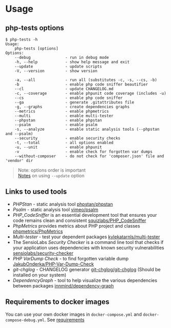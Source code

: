 # Usage

## php-tests options

```text
$ php-tests -h
Usage:
    php-tests [options]
Options:
    --debug               - run in debug mode
    -h, --help            - show help message and exit
    --update              - update scripts
    -V, --version         - show version

    -a, --all             - run all (substitutes -c, -s, --cs, -b)
    -b                    - enable php code sniffer beautifier
    --cl                  - update CHANGELOG.md
    -c, --coverage        - enable phpunit code coverage (includes -u)
    --cs                  - enable php code sniffer
    --ga                  - generate .gitattributes file
    -g, --graphs          - create dependencies graphs
    --metrics             - enable phpmetrics
    --multi               - enable multi-tester
    --phpstan             - enable phpstan
    --psalm               - enable psalm
    -s, --analyze         - enable static analysis tools (--phpstan and --psalm)
    --security            - enable security checks
    -t, --total           - all options enabled
    -u, --unit            - enable phpunit
    -v                    - enable check for forgotten var dumps
    --without-composer    - do not check for 'composer.json' file and 'vendor' dir
```

> Note: options order is important \
> [Notes](.docs/update_option.md) on using `--update` option

## Links to used tools

- *PHPStan* - static analysis tool [phpstan/phpstan](https://github.com/phpstan/phpstan)
- *Psalm* - static analysis tool [vimeo/psalm](https://github.com/vimeo/psalm)
- *PHP_CodeSniffer* is an essential development tool that ensures your code remains clean and consistent [squizlabs/PHP_CodeSniffer](https://github.com/squizlabs/PHP_CodeSniffer)
- *PhpMetrics* provides metrics about PHP project and classes [phpmetrics/PhpMetrics](https://github.com/phpmetrics/PhpMetrics)
- *Multi-tester* - test your dependent packages [kylekatarnls/multi-tester](https://github.com/kylekatarnls/multi-tester)
- The SensioLabs *Security Checker* is a command line tool that checks if your application uses dependencies with known security vulnerabilities [sensiolabs/security-checker](https://github.com/sensiolabs/security-checker)
- *PHP VarDump Check* - to find forgotten variable dump [JakubOnderka/PHP-Var-Dump-Check](https://github.com/JakubOnderka/PHP-Var-Dump-Check)
- *git-chglog* - CHANGELOG generator [git-chglog/git-chglog](https://github.com/git-chglog/git-chglog) (Should be installed on your system)
- *DependencyGraph* - tool to help visualize the various dependencies between packages [innmind/dependency-graph](https://github.com/Innmind/DependencyGraph)

## Requirements to docker images

You can use your own docker images in `docker-compose.yml` and `docker-compose-debug.yml`. See [requirements](docker-images-requirements.md)
